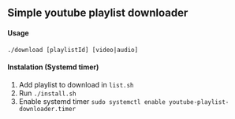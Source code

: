 ## Simple youtube playlist downloader

#### Usage
`./download [playlistId] [video|audio]`

#### Instalation (Systemd timer)

  1. Add playlist to download in `list.sh`
  1. Run `./install.sh`
  2. Enable systemd timer `sudo systemctl enable youtube-playlist-downloader.timer`
